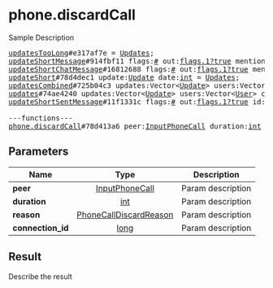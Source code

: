 # phone.discardCall

Sample Description

<pre>
<a href="../constructor/updatesTooLong">updatesTooLong</a>#e317af7e = <a href="../type/Updates.md">Updates</a>;
<a href="../constructor/updateShortMessage">updateShortMessage</a>#914fbf11 flags:<a href="../type/#.md">#</a> out:<a href="../type/flags.1?true.md">flags.1?true</a> mentioned:<a href="../type/flags.4?true.md">flags.4?true</a> media_unread:<a href="../type/flags.5?true.md">flags.5?true</a> silent:<a href="../type/flags.13?true.md">flags.13?true</a> id:<a href="../type/int.md">int</a> user_id:<a href="../type/int.md">int</a> message:<a href="../type/string.md">string</a> pts:<a href="../type/int.md">int</a> pts_count:<a href="../type/int.md">int</a> date:<a href="../type/int.md">int</a> fwd_from:<a href="../type/flags.2?MessageFwdHeader.md">flags.2?MessageFwdHeader</a> via_bot_id:<a href="../type/flags.11?int.md">flags.11?int</a> reply_to_msg_id:<a href="../type/flags.3?int.md">flags.3?int</a> entities:Vector&lt;<a href="../type/flags.7?Vector.md">flags.7?Vector</a>&gt; = <a href="../type/Updates.md">Updates</a>;
<a href="../constructor/updateShortChatMessage">updateShortChatMessage</a>#16812688 flags:<a href="../type/#.md">#</a> out:<a href="../type/flags.1?true.md">flags.1?true</a> mentioned:<a href="../type/flags.4?true.md">flags.4?true</a> media_unread:<a href="../type/flags.5?true.md">flags.5?true</a> silent:<a href="../type/flags.13?true.md">flags.13?true</a> id:<a href="../type/int.md">int</a> from_id:<a href="../type/int.md">int</a> chat_id:<a href="../type/int.md">int</a> message:<a href="../type/string.md">string</a> pts:<a href="../type/int.md">int</a> pts_count:<a href="../type/int.md">int</a> date:<a href="../type/int.md">int</a> fwd_from:<a href="../type/flags.2?MessageFwdHeader.md">flags.2?MessageFwdHeader</a> via_bot_id:<a href="../type/flags.11?int.md">flags.11?int</a> reply_to_msg_id:<a href="../type/flags.3?int.md">flags.3?int</a> entities:Vector&lt;<a href="../type/flags.7?Vector.md">flags.7?Vector</a>&gt; = <a href="../type/Updates.md">Updates</a>;
<a href="../constructor/updateShort">updateShort</a>#78d4dec1 update:<a href="../type/Update.md">Update</a> date:<a href="../type/int.md">int</a> = <a href="../type/Updates.md">Updates</a>;
<a href="../constructor/updatesCombined">updatesCombined</a>#725b04c3 updates:Vector&lt;<a href="../type/Update.md">Update</a>&gt; users:Vector&lt;<a href="../type/User.md">User</a>&gt; chats:Vector&lt;<a href="../type/Chat.md">Chat</a>&gt; date:<a href="../type/int.md">int</a> seq_start:<a href="../type/int.md">int</a> seq:<a href="../type/int.md">int</a> = <a href="../type/Updates.md">Updates</a>;
<a href="../constructor/updates">updates</a>#74ae4240 updates:Vector&lt;<a href="../type/Update.md">Update</a>&gt; users:Vector&lt;<a href="../type/User.md">User</a>&gt; chats:Vector&lt;<a href="../type/Chat.md">Chat</a>&gt; date:<a href="../type/int.md">int</a> seq:<a href="../type/int.md">int</a> = <a href="../type/Updates.md">Updates</a>;
<a href="../constructor/updateShortSentMessage">updateShortSentMessage</a>#11f1331c flags:<a href="../type/#.md">#</a> out:<a href="../type/flags.1?true.md">flags.1?true</a> id:<a href="../type/int.md">int</a> pts:<a href="../type/int.md">int</a> pts_count:<a href="../type/int.md">int</a> date:<a href="../type/int.md">int</a> media:<a href="../type/flags.9?MessageMedia.md">flags.9?MessageMedia</a> entities:Vector&lt;<a href="../type/flags.7?Vector.md">flags.7?Vector</a>&gt; = <a href="../type/Updates.md">Updates</a>;

---functions---
<a href="../method/phone.discardCall.md">phone.discardCall</a>#78d413a6 peer:<a href="../type/InputPhoneCall.md">InputPhoneCall</a> duration:<a href="../type/int.md">int</a> reason:<a href="../type/PhoneCallDiscardReason.md">PhoneCallDiscardReason</a> connection_id:<a href="../type/long.md">long</a> = <a href="../type/Updates.md">Updates</a>;
</pre>

## Parameters

| Name | Type | Description |
|------|:----:|-------------|
| **peer** | [InputPhoneCall](../type/InputPhoneCall.md) | Param description |
| **duration** | [int](../type/int.md) | Param description |
| **reason** | [PhoneCallDiscardReason](../type/PhoneCallDiscardReason.md) | Param description |
| **connection_id** | [long](../type/long.md) | Param description |

## Result

Describe the result

